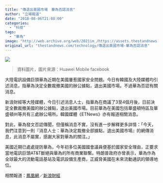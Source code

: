 ```yaml
---
title: "傳退出美國市場　華為否認消息"
author: "立場報道"
date: "2018-08-06T21:08:00"
categories:
  - "科技"
tags:
  - "華為"
image: "http://web.archive.org/web/2021im_/https://assets.thestandnews.com/media/photos/24799268_1545757518834202_6766811841510431560_o_VVG93.png"
original_url: "thestandnews.com/technology/傳退出美國市場-華為否認消息"
---
```

![](http://web.archive.org/web/2021im_/https://assets.thestandnews.com/media/photos/24799268_1545757518834202_6766811841510431560_o_VVG93.png)
> 資料圖片，圖片來源：Huawei Mobile facebook

大陸電訊設備巨頭華為近期在美國屢惹國家安全問題。今日有韓國及大陸媒體均引述消息，指華為決定全數裁撤美國的辦公據點，退出美國市場。不過華為否認有關消息。

新浪財經等大陸媒體，今日引述消息人士，指華為在商議了3至4個月後，日前決定全數裁撤美國的辦公據點，退出美國市場。目前華為在美國包括華盛頓特區及華盛頓州等共有三處辦公場所。韓國媒體《ETNews》亦有報道相關消息。

對此，華為發文否認傳聞，但僅稱消息不實，沒有進一步解釋更多詳情：「今天，我們注意到一則『消息人士：華為決定裁撤全部據點，退出美國市場』的網傳消息，此消息不屬實，感謝大家對華為的關注。」

美國近期已處處提防華為，今年初多位美國國會議員便基於國家安全理由，正要求當地電訊巨頭AT&T斷絕與華為的所有商業聯繫。特朗普政府亦曾表示，華為作為全球最大的流動電話基站及電訊設備生產商，正威脅美國在未來流動通訊的領導地位。

相關報道：[鳳凰網](http://web.archive.org/web/20211229063202/http://tech.ifeng.com/a/20180806/45105386_0.shtml)／[新浪財經](http://web.archive.org/web/20211229063202/http://finance.sina.com.cn/chanjing/gsnews/2018-08-06/doc-ihhhczfc4889933.shtml)
